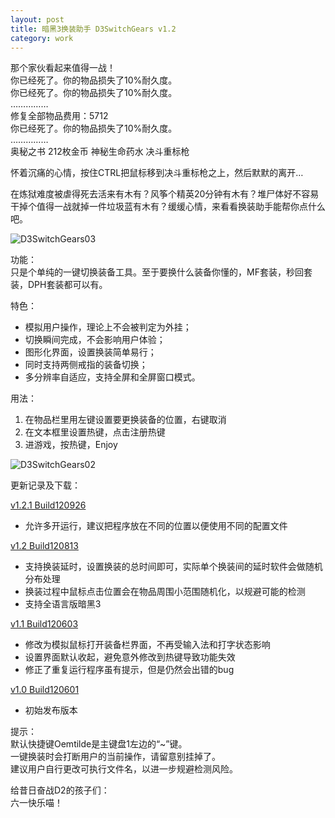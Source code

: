 ```yaml
---
layout: post
title: 暗黑3换装助手 D3SwitchGears v1.2
category: work
---
```


那个家伙看起来值得一战！  
你已经死了。你的物品损失了10%耐久度。  
你已经死了。你的物品损失了10%耐久度。  
……………  
修复全部物品费用：5712  
你已经死了。你的物品损失了10%耐久度。  
……………  
奥秘之书 212枚金币 神秘生命药水 决斗重标枪  

怀着沉痛的心情，按住CTRL把鼠标移到决斗重标枪之上，然后默默的离开…

在炼狱难度被虐得死去活来有木有？风筝个精英20分钟有木有？堆尸体好不容易干掉个值得一战就掉一件垃圾蓝有木有？缓缓心情，来看看换装助手能帮你点什么吧。

![D3SwitchGears03](http://blog.toraleap.com/wp-content/uploads/2012/06/D3SwitchGears03.png)

功能：  
只是个单纯的一键切换装备工具。至于要换什么装备你懂的，MF套装，秒回套装，DPH套装都可以有。

特色：  
*	模拟用户操作，理论上不会被判定为外挂；
*	切换瞬间完成，不会影响用户体验；
*	图形化界面，设置换装简单易行；
*	同时支持两侧戒指的装备切换；
*	多分辨率自适应，支持全屏和全屏窗口模式。

用法：
1.  在物品栏里用左键设置要更换装备的位置，右键取消
2.  在文本框里设置热键，点击注册热键
3.  进游戏，按热键，Enjoy

![D3SwitchGears02](http://blog.toraleap.com/wp-content/uploads/2012/06/D3SwitchGears02.gif)

更新记录及下载：  

[v1.2.1 Build120926](http://res.toraleap.com/attachments/D3SwitchGears%20v1.2.1.zip)  
*	允许多开运行，建议把程序放在不同的位置以便使用不同的配置文件

[v1.2 Build120813](http://res.toraleap.com/attachments/D3SwitchGears%20v1.2.zip)  
*	支持换装延时，设置换装的总时间即可，实际单个换装间的延时软件会做随机分布处理
*	换装过程中鼠标点击位置会在物品周围小范围随机化，以规避可能的检测
*	支持全语言版暗黑3

[v1.1 Build120603](http://res.toraleap.com/attachments/D3SwitchGears%20v1.1.zip)  
*   修改为模拟鼠标打开装备栏界面，不再受输入法和打字状态影响
*   设置界面默认收起，避免意外修改到热键导致功能失效
*   修正了重复运行程序虽有提示，但是仍然会出错的bug

[v1.0 Build120601](http://res.toraleap.com/attachments/D3SwitchGears%20v1.0.zip)  
*   初始发布版本

提示：  
默认快捷键Oemtilde是主键盘1左边的“~”键。  
一键换装时会打断用户的当前操作，请留意别挂掉了。  
建议用户自行更改可执行文件名，以进一步规避检测风险。  

给昔日奋战D2的孩子们：  
六一快乐喵！